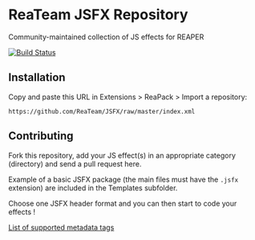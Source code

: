 # ReaTeam JSFX Repository

Community-maintained collection of JS effects for REAPER

[![Build Status](https://travis-ci.org/ReaTeam/JSFX.svg?branch=master)](https://travis-ci.org/ReaTeam/JSFX)

## Installation

Copy and paste this URL in Extensions > ReaPack > Import a repository:

```
https://github.com/ReaTeam/JSFX/raw/master/index.xml
```

## Contributing

Fork this repository, add your JS effect(s) in an appropriate category (directory)
and send a pull request here.

Example of a basic JSFX package (the main files must have the `.jsfx` extension) are included in the Templates subfolder.

Choose one JSFX header format and you can then start to code your effects !

[List of supported metadata tags](https://github.com/cfillion/reapack-index#packaging-documentation)
